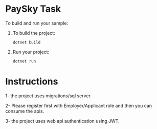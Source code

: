 # PaySky Task

To build and run your sample:

1. To build the project:

    ```console
    dotnet build
    ```

2. Run your project:

    ```console
    dotnet run
    ```

# Instructions
1- the project uses migrations/sql server. <br />

2- Please register first with Employer/Applicant role and then you can consume the apis. <br />

3- the project uses web api authentication using JWT.
